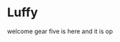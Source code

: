 # Luffy
welcome
gear five is here and it is op 
 
 
 
  
    
              
           
                    
                             
               
                    
        
   
 
